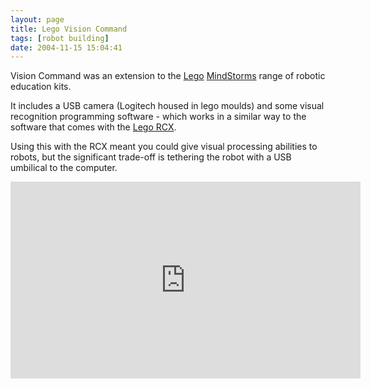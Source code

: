 ```yaml
---
layout: page
title: Lego Vision Command
tags: [robot building]
date: 2004-11-15 15:04:41
---
```

Vision Command was an extension to the [Lego](/wiki/lego.html "The best known construction toy") [MindStorms](/wiki/mindstorms.html "A Robotic construction toy system from Lego") range of robotic education kits.

It includes a USB camera (Logitech housed in lego moulds) and some visual recognition programming software - which works in a similar way to the software that comes with the [Lego RCX](/wiki/rcx.html "The Lego RCX").

Using this with the RCX meant you could give visual processing abilities to robots, but the significant trade-off is tethering the robot with a USB umbilical to the computer.

<iframe width="560" height="315" src="https://www.youtube.com/embed/gA-zX3Tcjh0" frameborder="0" allow="accelerometer; autoplay; clipboard-write; encrypted-media; gyroscope; picture-in-picture" allowfullscreen></iframe>
